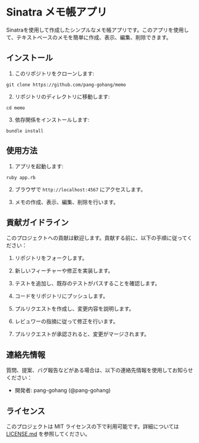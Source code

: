 # Sinatra メモ帳アプリ

Sinatraを使用して作成したシンプルなメモ帳アプリです。このアプリを使用して、テキストベースのメモを簡単に作成、表示、編集、削除できます。

## インストール

1. このリポジトリをクローンします:

`git clone https://github.com/pang-gohang/memo`

2. リポジトリのディレクトリに移動します:

`cd memo`

3. 依存関係をインストールします:

`bundle install`
## 使用方法

1. アプリを起動します:

`ruby app.rb`

2. ブラウザで `http://localhost:4567` にアクセスします。

3. メモの作成、表示、編集、削除を行います。

## 貢献ガイドライン

このプロジェクトへの貢献は歓迎します。貢献する前に、以下の手順に従ってください：

1. リポジトリをフォークします。

2. 新しいフィーチャーや修正を実装します。

3. テストを追加し、既存のテストがパスすることを確認します。

4. コードをリポジトリにプッシュします。

5. プルリクエストを作成し、変更内容を説明します。

6. レビュワーの指摘に従って修正を行います。

7. プルリクエストが承認されると、変更がマージされます。

## 連絡先情報

質問、提案、バグ報告などがある場合は、以下の連絡先情報を使用してお知らせください：

- 開発者: pang-gohang (@pang-gohang)

## ライセンス

このプロジェクトは MIT ライセンスの下で利用可能です。詳細については [LICENSE.md](LICENSE.md) を参照してください。

